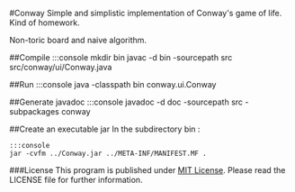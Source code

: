 #Conway
Simple and simplistic implementation of Conway's game of life. Kind of homework.

Non-toric board and naive algorithm.

##Compile
    :::console
    mkdir bin
    javac -d bin -sourcepath src src/conway/ui/Conway.java

##Run
    :::console
    java -classpath bin conway.ui.Conway

##Generate javadoc
    :::console
    javadoc -d doc -sourcepath src -subpackages conway

##Create an executable jar
In the subdirectory bin : 
    
    :::console
    jar -cvfm ../Conway.jar ../META-INF/MANIFEST.MF .

###License
This program is published under [MIT License](http://opensource.org/licenses/MIT). Please read the LICENSE file for further information.

